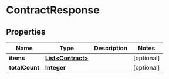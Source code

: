

# ContractResponse


## Properties

| Name | Type | Description | Notes |
|------------ | ------------- | ------------- | -------------|
|**items** | [**List&lt;Contract&gt;**](Contract.md) |  |  [optional] |
|**totalCount** | **Integer** |  |  [optional] |



